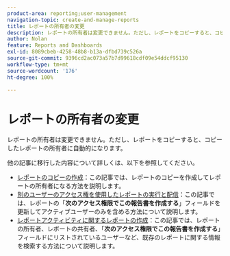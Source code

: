 ```yaml
---
product-area: reporting;user-management
navigation-topic: create-and-manage-reports
title: レポートの所有者の変更
description: レポートの所有者は変更できません。ただし、レポートをコピーすると、コピーしたレポートの所有者に自動的になります。
author: Nolan
feature: Reports and Dashboards
exl-id: 8089cbeb-4258-48b8-b13a-dfbd739c526a
source-git-commit: 9396cd2ac073a57b7d99618cdf09e54ddcf95130
workflow-type: tm+mt
source-wordcount: '176'
ht-degree: 100%

---
```


# レポートの所有者の変更

<!-- Audited: 11/2024 -->

レポートの所有者は変更できません。ただし、レポートをコピーすると、コピーしたレポートの所有者に自動的になります。

他の記事に移行した内容について詳しくは、以下を参照してください。

* [レポートのコピーの作成](../../../reports-and-dashboards/reports/creating-and-managing-reports/create-copy-report.md)：この記事では、レポートのコピーを作成してレポートの所有者になる方法を説明します。
* [別のユーザーのアクセス権を使用したレポートの実行と配信](../../../reports-and-dashboards/reports/creating-and-managing-reports/run-deliver-report-access-rights-another-user.md)：この記事では、レポートの「**次のアクセス権限でこの報告書を作成する**」フィールドを更新してアクティブユーザーのみを含める方法について説明します。
* [レポートアクティビティに関するレポートの作成](../../../reports-and-dashboards/reports/report-usage/create-report-reporting-activities.md)：この記事では、レポートの所有者、レポートの共有者、「**次のアクセス権限でこの報告書を作成する**」フィールドにリストされているユーザーなど、既存のレポートに関する情報を検索する方法について説明します。
